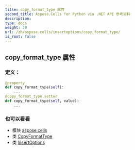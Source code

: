 ```yaml
---
title: copy_format_type 属性
second_title: Aspose.Cells for Python via .NET API 参考资料
description:
type: docs
weight: 30
url: /zh/aspose.cells/insertoptions/copy_format_type/
is_root: false
---
```

## copy_format_type 属性


### 定义：
```python
@property
def copy_format_type(self):
    ...
@copy_format_type.setter
def copy_format_type(self, value):
    ...
```

### 也可以看看
* 模块 [aspose.cells](../../)
* 类 [CopyFormatType](/cells/python-net/zh/aspose.cells/copyformattype)
* 类 [InsertOptions](/cells/python-net/zh/aspose.cells/insertoptions)
